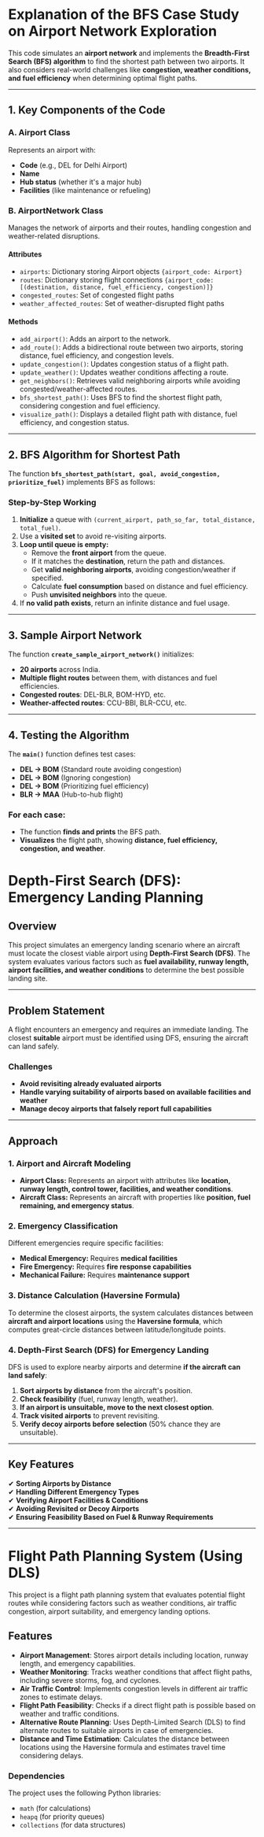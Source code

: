 # Explanation of the BFS Case Study on Airport Network Exploration

This code simulates an **airport network** and implements the **Breadth-First Search (BFS) algorithm** to find the shortest path between two airports. It also considers real-world challenges like **congestion, weather conditions, and fuel efficiency** when determining optimal flight paths.

---

## 1. Key Components of the Code

### **A. Airport Class**  
Represents an airport with:  
- **Code** (e.g., DEL for Delhi Airport)  
- **Name**  
- **Hub status** (whether it's a major hub)  
- **Facilities** (like maintenance or refueling)  

### **B. AirportNetwork Class**  
Manages the network of airports and their routes, handling congestion and weather-related disruptions.

#### **Attributes**  
- `airports`: Dictionary storing Airport objects `{airport_code: Airport}`  
- `routes`: Dictionary storing flight connections `{airport_code: [(destination, distance, fuel_efficiency, congestion)]}`  
- `congested_routes`: Set of congested flight paths  
- `weather_affected_routes`: Set of weather-disrupted flight paths  

#### **Methods**  
- `add_airport()`: Adds an airport to the network.  
- `add_route()`: Adds a bidirectional route between two airports, storing distance, fuel efficiency, and congestion levels.  
- `update_congestion()`: Updates congestion status of a flight path.  
- `update_weather()`: Updates weather conditions affecting a route.  
- `get_neighbors()`: Retrieves valid neighboring airports while avoiding congested/weather-affected routes.  
- `bfs_shortest_path()`: Uses BFS to find the shortest flight path, considering congestion and fuel efficiency.  
- `visualize_path()`: Displays a detailed flight path with distance, fuel efficiency, and congestion status.  

---

## 2. BFS Algorithm for Shortest Path  

The function **`bfs_shortest_path(start, goal, avoid_congestion, prioritize_fuel)`** implements BFS as follows:

### **Step-by-Step Working**  
1. **Initialize** a queue with `(current_airport, path_so_far, total_distance, total_fuel)`.  
2. Use a **visited set** to avoid re-visiting airports.  
3. **Loop until queue is empty:**  
   - Remove the **front airport** from the queue.  
   - If it matches the **destination**, return the path and distances.  
   - Get **valid neighboring airports**, avoiding congestion/weather if specified.  
   - Calculate **fuel consumption** based on distance and fuel efficiency.  
   - Push **unvisited neighbors** into the queue.  
4. If **no valid path exists**, return an infinite distance and fuel usage.  

---

## 3. Sample Airport Network  

The function **`create_sample_airport_network()`** initializes:  
- **20 airports** across India.  
- **Multiple flight routes** between them, with distances and fuel efficiencies.  
- **Congested routes**: DEL-BLR, BOM-HYD, etc.  
- **Weather-affected routes**: CCU-BBI, BLR-CCU, etc.  

---

## 4. Testing the Algorithm  

The **`main()`** function defines test cases:  
- **DEL → BOM** (Standard route avoiding congestion)  
- **DEL → BOM** (Ignoring congestion)  
- **DEL → BOM** (Prioritizing fuel efficiency)  
- **BLR → MAA** (Hub-to-hub flight)  

### **For each case:**  
- The function **finds and prints** the BFS path.  
- **Visualizes** the flight path, showing **distance, fuel efficiency, congestion, and weather**.




#                            Depth-First Search (DFS): Emergency Landing Planning

## **Overview**  
This project simulates an emergency landing scenario where an aircraft must locate the closest viable airport using **Depth-First Search (DFS)**. The system evaluates various factors such as **fuel availability, runway length, airport facilities, and weather conditions** to determine the best possible landing site.  

---

## **Problem Statement**  
A flight encounters an emergency and requires an immediate landing. The closest **suitable** airport must be identified using DFS, ensuring the aircraft can land safely.  

### **Challenges**  
- **Avoid revisiting already evaluated airports**  
- **Handle varying suitability of airports based on available facilities and weather**  
- **Manage decoy airports that falsely report full capabilities**  

---

## **Approach**  
### **1. Airport and Aircraft Modeling**  
- **Airport Class:** Represents an airport with attributes like **location, runway length, control tower, facilities, and weather conditions**.  
- **Aircraft Class:** Represents an aircraft with properties like **position, fuel remaining, and emergency status**.  

### **2. Emergency Classification**  
Different emergencies require specific facilities:  
- **Medical Emergency:** Requires **medical facilities**  
- **Fire Emergency:** Requires **fire response capabilities**  
- **Mechanical Failure:** Requires **maintenance support**  

### **3. Distance Calculation (Haversine Formula)**  
To determine the closest airports, the system calculates distances between **aircraft and airport locations** using the **Haversine formula**, which computes great-circle distances between latitude/longitude points.  

### **4. Depth-First Search (DFS) for Emergency Landing**  
DFS is used to explore nearby airports and determine **if the aircraft can land safely**:  
1. **Sort airports by distance** from the aircraft's position.  
2. **Check feasibility** (fuel, runway length, weather).  
3. **If an airport is unsuitable, move to the next closest option**.  
4. **Track visited airports** to prevent revisiting.  
5. **Verify decoy airports before selection** (50% chance they are unsuitable).  

---

## **Key Features**  
✔ **Sorting Airports by Distance**  
✔ **Handling Different Emergency Types**  
✔ **Verifying Airport Facilities & Conditions**  
✔ **Avoiding Revisited or Decoy Airports**  
✔ **Ensuring Feasibility Based on Fuel & Runway Requirements**  

---

#                                         Flight Path Planning System (Using DLS) 
 
This project is a flight path planning system that evaluates potential flight routes while considering factors such as weather conditions, air traffic congestion, airport suitability, and emergency landing options.  

## Features  
- **Airport Management**: Stores airport details including location, runway length, and emergency capabilities.  
- **Weather Monitoring**: Tracks weather conditions that affect flight paths, including severe storms, fog, and cyclones.  
- **Air Traffic Control**: Implements congestion levels in different air traffic zones to estimate delays.  
- **Flight Path Feasibility**: Checks if a direct flight path is possible based on weather and traffic conditions.  
- **Alternative Route Planning**: Uses Depth-Limited Search (DLS) to find alternate routes to suitable airports in case of emergencies.  
- **Distance and Time Estimation**: Calculates the distance between locations using the Haversine formula and estimates travel time considering delays.  



### Dependencies  
The project uses the following Python libraries:  
- `math` (for calculations)  
- `heapq` (for priority queues)  
- `collections` (for data structures)  




